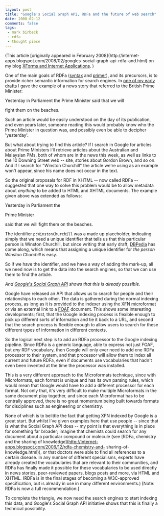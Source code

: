 ```yaml
---
layout: post
title: "Google's Social Graph API, RDFa and the future of web search"
date: 2008-02-12
comments: false
tags:
 - mark birbeck
 - rdfa
 - thought piece
---
```

(This article [originally appeared in February 2008](http://internet-
apps.blogspot.com/2008/02/googles-social-graph-api-rdfa-and.html) on my blog
[XForms and Internet Applications](http://internet-apps.blogspot.com/). )

  
One of the main goals of RDFa ([syntax](http://www.w3.org/TR/rdfa-syntax/) and
[primer](http://www.w3.org/2006/07/SWD/RDFa/primer/)), and its precursors, is
to provide richer semantic information for search engines. In [one of my early
drafts](http://www.w3.org/MarkUp/2004/02/xhtml-rdf.html) I gave the example of
a news story that referred to the British Prime Minister:

<!-- more -->

  
  
Yesterday in Parliament the Prime Minister said that we will

fight them on the beaches.

  
  
Such an article would be easily understood on the day of its publication, and
even years later, someone reading this would probably know who the Prime
Minister in question was, and possibly even be able to decipher 'yesterday'.

  
But what about trying to find this article? If I search in Google for articles
about Prime Ministers I'll retrieve articles about the Australian and
Malaysian PMs, both of whom are in the news this week, as well as links to the
10 Downing Street web -- site, stories about Gordon Brown, and so on. And if I
search for "Winston Churchill" the article we're using as an example won't
appear, since his name does not occur in the text.

  
So the original proposals for RDF in XHTML -- now called RDFa -- suggested
that one way to solve this problem would be to allow metadata about _anything_
to be added to HTML and XHTML documents. The example given above was extended
as follows:

  
  
Yesterday in Parliament the

Prime Minister

said that we will fight them on the beaches.

  
  
The identifier `p:WinstonChurchill` was a made up placeholder, indicating
simply that we need a unique identifier that tells us that this particular
person is Winston Churchill, but since writing that early draft,
[DBPedia](http://dbpedia.org) has come along, which means that assigning a
unique identifier for _the person Winston Churchill_ is easy.

  
So if we have the identifier, and we have a way of adding the mark-up, all we
need now is to get the data into the search engines, so that we can use them
to find the article.

  
_And [Google's Social Graph API](http://code.google.com/apis/socialgraph/)
shows that this is already possible._

  
Google have released an API that allows us to search for people and their
relationships to each other. The data is gathered during the normal indexing
process, as long as it is provided to the indexer using the [XFN
microformat](http://gmpg.org/xfn/) or via an external link to a
[FOAF](http://www.foaf-project.org/) document. This shows some interesting
developments; first, that the Google indexing process is flexible enough to
pick up different sorts of information and tie it back to a URL, and second
that the search process is flexible enough to allow users to search for these
different types of information in different contexts.

  
So the logical next step is to add an RDFa processor to the Google indexing
pipeline. Since RDFa is a generic language, able to express not just FOAF, but
_any_ RDF vocabulary, then Google will only ever need to add one RDFa
processor to their system, and that processor will allow them to index all
current and future RDFa, even if documents use vocabularies that hadn't even
been invented at the time the processor was installed.

  
This is a very different approach to the Microformats technique, since with
Microformats, each format is unique and has its own parsing rules, which would
mean that Google would have to add a different processor for each format. Not
only that, it's very difficult to make multiple Microformats in the same
document play together, and since each Microformat has to be centrally
approved, there is no great momentum being built towards formats for
disciplines such as engineering or chemistry.

  
None of which is to belittle the fact that getting XFN indexed by Google is a
great start. But whilst I've given examples here that use people -- since that
is what the Social Graph API does -- my point is that everything is in place
for something far broader; imagine that chemists could search for any document
about a particular compound or molecule (see [RDFa, chemistry and the sharing
of knowledge](http://internet-apps.blogspot.com/2006/12/rdfa-chemistry-and-
sharing-of-knowledge.html)), or that doctors were able to find all references
to a certain disease. In any number of different specialisms, experts have
already created the vocabularies that are relevant to their communities, and
RDFa has finally made it possible for these vocabularies to be used directly
in news stories, peer-reviewed papers, blogs posts and more, via HTML and
XHTML. (RDFa is in the final stages of becoming a W3C-approved specification,
but is already in use in many different environments.) [Note: RDFa is now a
full recommendation.]

  
To complete the triangle, we now need the search engines to start indexing
this data, and Google's Social Graph API initiative shows that this is finally
a technical possibility.

